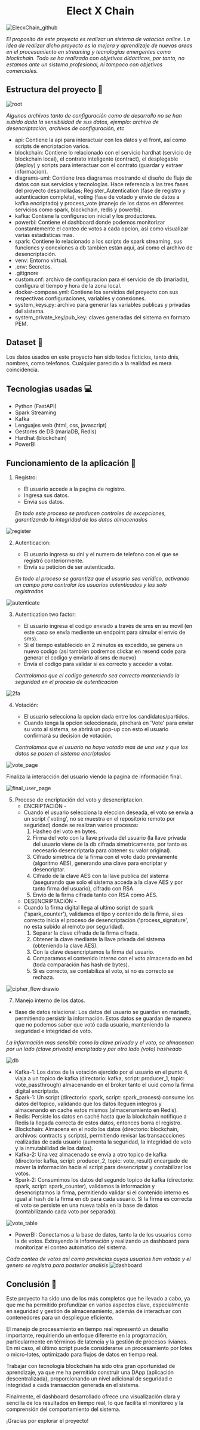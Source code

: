 <h1 align='center'>Elect X Chain</h1>

![ElecxChain_github](https://github.com/user-attachments/assets/ff6b764c-b94e-4f3c-bfb2-f8cf1ce5f2c2)


*El proposito de este proyecto es realizar un sistema de votacion online. 
La idea de realizar dicho proyecto es la mejora y aprendizaje de nuevas areas en el procesamiento en streaming y tecnologías emergentes como blockchain.
Todo se ha realizado con objetivos didacticos, por tanto, no estamos ante un sistema profesional, ni tampoco con objetivos comerciales.*

##  Estructura del proyecto  📁
![root](https://github.com/user-attachments/assets/04c720cf-fbef-4574-87b0-aca33e386808)

*Algunos archivos tanto de configuración como de desarrollo no se han subido dada la sensibilidad de sus datos, ejemplo: archivo de desencriptación, archivos de configuración, etc*
- api: Contiene la api para interactuar con los datos y el front, así como scripts de encriptacion varios.
- blockchain: Contiene lo relacionado con el servicio hardhat (servicio de blockchain local), el contrato inteligente (contract), el desplegable (deploy) y scripts para interactuar con el contrato (guardar y extraer informacion).
- diagrams-uml: Contiene tres diagramas mostrando el diseño de flujo de datos con sus servicios y tecnologías. Hace referencia a las tres fases del proyecto desarrolladas; Register_Autentication (fase de registro y autenticacion completa), voting (fase de votado y envio de datos a kafka encriptado) y process_vote (manejo de los datos en diferentes servicios como spark, blockchain, redis y powerbi).
- kafka: Contiene la configuracion inicial y los productores.
- powerbi: Contiene el dashboard donde podemos monitorizar constantemente el conteo de votos a cada opcion, así como visualizar varias estadisticas mas.
- spark: Contiene lo relacionado a los scripts de spark streaming, sus funciones y conexiones a db tambien están aquí, así como el archivo de desencriptación. 
- venv: Entorno virtual.
- .env: Secretos.
- .gitignore
- custom.cnf: archivo de configuracion para el servicio de db (mariadb), configura el tiempo y hora de la zona local.
- docker-compose.yml: Contiene los servicios del proyecto con sus respectivas configuraciones, variables y conexiones.
- system_keys.py: archivo para generar las variables publicas y privadas del sistema.
- system_private_key/pub_key: claves generadas del sistema en formato PEM.

## Dataset 📄

Los datos usados en este proyecto han sido todos ficticios, tanto dnis, nombres, como telefonos. Cualquier parecido a la realidad es mera coincidencia.

## Tecnologias usadas 💻

- Python (FastAPI)
- Spark Streaming
- Kafka
- Lenguajes web (html, css, javascript)
- Gestores de DB (mariaDB, Redis)
- Hardhat (blockchain)
- PowerBI

## Funcionamiento de la aplicación 🚀

1. Registro:
   - El usuario accede a la pagina de registro.
   - Ingresa sus datos.
   - Envia sus datos.
     
   *En todo este proceso se producen controles de excepciones, garantizando la integridad de los datos almacenados*

![register](https://github.com/user-attachments/assets/b85429de-7126-4fc9-b544-7326cc1bc429)

2. Autenticacion:
   - El usuario ingresa su dni y el numero de telefono con el que se registró conteriormente.
   - Envía su peticion de ser autenticado.
     
   *En todo el proceso se garantiza que el usuario sea verídico, activando un campo para controlar los usuarios autenticados y los solo registrados*

![autenticate](https://github.com/user-attachments/assets/1b5833b5-c661-4c60-9093-60da6b2993bf)

3. Autentication two factor:
   - El usuario ingresa el codigo enviado a través de sms en su movil (en este caso se envía mediente un endpoint para simular el envío de sms).
   - Si el tiempo establecido en 2 minutos es excedido, se genera un nuevo codigo (así también podremos clickar en resend code para generar el codigo y enviarlo al sms de nuevo)
   - Envía el codigo para validar si es correcto y acceder a votar.
   
   *Controlamos que el codigo generado sea correcto manteniendo la seguridad en el proceso de autenticacion*

![2fa](https://github.com/user-attachments/assets/efc6734c-9811-4e54-bfde-01ed9d774ea6)

4. Votación:
   - El usuario selecciona la opcion dada entre los candidatos/partidos.
   - Cuando tenga la opcion seleccionada, pinchará en 'Vote' para enviar su voto al sistema, se abrirá un pop-up con esto el usuario confirmará su decision de votación.
     
   *Controlamos que el usuario no haya votado mas de una vez y que los datos se pasen al sistema encriptados*

![vote_page](https://github.com/user-attachments/assets/11772794-b523-435a-b05c-b2b9d37ffde4)

Finaliza la interacción del usuario viendo la pagina de información final.

![final_user_page](https://github.com/user-attachments/assets/b782f0dc-c732-4850-9355-6cc3cd61c9a3)

5. Proceso de encriptación del voto y desencriptacion.
   - ENCRIPTACIÓN -
   - Cuando el usuario selecciona la eleccion deseada, el voto se envía a un script ('voting', no se muestra en el repositorio remoto por seguridad) donde se realizan varios procesos:
     1. Hasheo del voto en bytes.
     2. Firma del voto con la llave privada del usuario (la llave privada del usuario viene de la db cifrada simetricamente, por tanto es necesario desencriptarla para obtener su valor original).
     3. Cifrado simetrica de la firma con el voto dado previamente (algoritmo AES), generando una clave para encriptar y desencriptar.
     4. Cifrado de la clave AES con la llave publica del sistema (asegurando que solo el sistema acceda a la clave AES y por tanto firma del usuario), cifrado con RSA.
     5. Envió de la firma cifrada tanto con RSA como AES.
   - DESENCRIPTACIÓN -
   - Cuando la firma digital llega al ultimo script de spark ('spark_counter'), validamos el tipo y contenido de la firma, si es correcto inicia el proceso de desencriptación ('process_signature', no esta subido al remoto por seguridad).
     1. Separar la clave cifrada  de la firma cifrada.
     2. Obtener la clave mediante la llave privada del sistema (obteniendo la clave AES).
     3. Con la clave desencriptamos la firma del usuario.
     4. Comparamos el contenido interno con el voto almacenado en bd (toda comparación has hash de bytes).
     5. Si es correcto, se contabiliza el voto, si no es correcto se rechaza.

![cipher_flow drawio](https://github.com/user-attachments/assets/5607a71b-6e84-49ab-9ed0-8e117a4021b6)


7. Manejo interno de los datos.
  - Base de datos relacional: Los datos del usuario se guardan en mariadb, permitiendo persistir la información. Estos datos se guardan de manera que no podemos saber que votó cada usuario, manteniendo la seguridad e integridad de voto.

*La información mas sensible como la clave privada y el voto, se almacenan por un lado (clave privada) encriptada y por otro lado (voto) hasheado*

![db](https://github.com/user-attachments/assets/9ac97604-7594-494e-ae88-e0e044612871)

  - Kafka-1: Los datos de la votación ejercido por el usuario en el punto 4, viaja a un topico de kafka (directorio: kafka, script: producer_1, topic: vote_passthrough) almacenando en el broker tanto el uuid como la firma digital encriptada.
  - Spark-1: Un script (directorio: spark, script: spark_process) consume los datos del topico, validando que los datos lleguen integros y almacenando en cache estos mismos (almacenamiento en Redis).
  - Redis: Persiste los datos en caché hasta que la blockchain notifique a Redis la llegada correcta de estos datos, entonces borra el registro.
  - Blockchain: Almacena en el nodo los datos (directorio: blockchain, archivos: contracts y scripts), permitiendo revisar las transaccciones realizadas de cada usuario (aumenta la seguridad, la integridad de voto y la inmutabilidad de los datos).
  - Kafka-2: Una vez almacenado se envía a otro topico de kafka (directorio: kafka, script: producer_2, topic: vote_result) encargado de mover la información hacia el script para desencriptar y contabilizar los votos.
  - Spark-2: Consumimos los datos del segundo topico de kafka (directorio: spark, script: spark_counter), validamos la información y desencriptamos la firma, permitiendo validar si el contenido interno es igual al hash de la firma en db para cada usuario. Si la firma es correcta el voto se persiste en una nueva tabla en la base de datos (contabilizando cada voto por separado).
  
![vote_table](https://github.com/user-attachments/assets/28e7f828-247e-41b3-9f69-ded8bb4258e3)

  - PowerBI: Conectamos a la base de datos, tanto la de los usuarios como la de votos. Extrayendo la información y realizando un dashboard para monitorizar el conteo automatico del sistema.

*Cada conteo de votos así como provincias cuyos usuarios han votado y el genero se registra para posterior analisis*
![dashboard](https://github.com/user-attachments/assets/0df1da58-0d69-472d-b0d2-601499aacdd7)

## Conclusión 🎉

Este proyecto ha sido uno de los más completos que he llevado a cabo, ya que me ha permitido profundizar en varios aspectos clave, especialmente en seguridad y gestión de almacenamiento, además de interactuar con contenedores para un despliegue eficiente.

El manejo de procesamiento en tiempo real representó un desafío importante, requiriendo un enfoque diferente en la programación, particularmente en términos de latencia y la gestión de procesos livianos. En mi caso, el último script puede considerarse un procesamiento por lotes o micro-lotes, optimizado para flujos de datos en tiempo real.

Trabajar con tecnología blockchain ha sido otra gran oportunidad de aprendizaje, ya que me ha permitido construir una DApp (aplicación descentralizada), proporcionando un nivel adicional de seguridad e integridad a cada transacción generada en el sistema.

Finalmente, el dashboard desarrollado ofrece una visualización clara y sencilla de los resultados en tiempo real, lo que facilita el monitoreo y la comprensión del comportamiento del sistema.

¡Gracias por explorar el proyecto!
